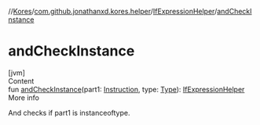 //[Kores](../../index.md)/[com.github.jonathanxd.kores.helper](../index.md)/[IfExpressionHelper](index.md)/[andCheckInstance](and-check-instance.md)



# andCheckInstance  
[jvm]  
Content  
fun [andCheckInstance](and-check-instance.md)(part1: [Instruction](../../com.github.jonathanxd.kores/-instruction/index.md), type: [Type](https://docs.oracle.com/javase/8/docs/api/java/lang/reflect/Type.html)): [IfExpressionHelper](index.md)  
More info  


And checks if part1 is instanceoftype.

  



